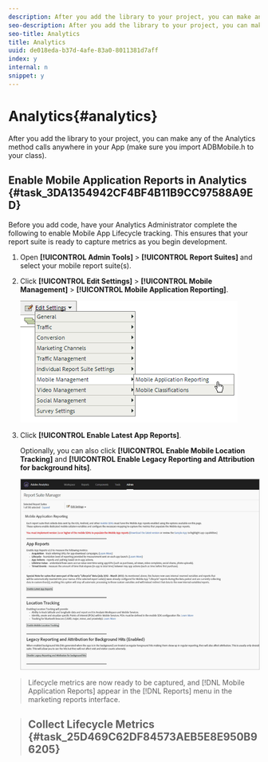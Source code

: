 ```yaml
---
description: After you add the library to your project, you can make any of the Analytics method calls anywhere in your App (make sure you import ADBMobile.h to your class).
seo-description: After you add the library to your project, you can make any of the Analytics method calls anywhere in your App (make sure you import ADBMobile.h to your class).
seo-title: Analytics
title: Analytics
uuid: de018eda-b37d-4afe-83a0-8011381d7aff
index: y
internal: n
snippet: y
---
```


# Analytics{#analytics}

After you add the library to your project, you can make any of the Analytics method calls anywhere in your App (make sure you import ADBMobile.h to your class).

## Enable Mobile Application Reports in Analytics {#task_3DA1354942CF4BF4B11B9CC97588A9ED}

Before you add code, have your Analytics Administrator complete the following to enable Mobile App Lifecycle tracking. This ensures that your report suite is ready to capture metrics as you begin development. 

<!-- 

analytics.xml

 -->

1. Open **[!UICONTROL Admin Tools]** > **[!UICONTROL Report Suites]** and select your mobile report suite(s).
1. Click **[!UICONTROL Edit Settings]** > **[!UICONTROL Mobile Management]** > **[!UICONTROL Mobile Application Reporting]**.

   ![](assets/mobile-settings.png)

1. Click **[!UICONTROL Enable Latest App Reports]**.

   Optionally, you can also click **[!UICONTROL Enable Mobile Location Tracking]** and **[!UICONTROL Enable Legacy Reporting and Attribution for background hits]**.

   ![](assets/enable-lifecycle.png)

>Lifecycle metrics are now ready to be captured, and [!DNL Mobile Application Reports] appear in the [!DNL Reports] menu in the marketing reports interface. 

>## Collect Lifecycle Metrics {#task_25D469C62DF84573AEB5E8E950B96205}

>
><!-- 

analytics.xml

 -->
>1. To collect lifecycle metrics in your app, call `collectLifecycleData()` in the `ApplicationUI` constructor.
>
>   For example: 
>
>   ```>
>   ApplicationUI::ApplicationUI(bb::cascades::Application *app): QObject(app) { 
>   //... 
>   ADBMobile::collectLifecycleData(); 
>   } 
>   
>   ```>
>   If `collectLifecycleData()` is called twice in the same session, then your application will report a crash on every call after the first. The SDK sets a flag when the application is shutdown that indicates a successful exit. If this flag is not set, `collectLifecyleData()` reports a crash. 
>

>## Events, Props, and eVars {#concept_B885D5A71A5D45129CE7C1C3426A7D28}

>
><!-- 

analytics.xml

 -->
>If you've looked at the [ADBMobile Class and Method Reference](methods.md#concept_12F12E3E0E434F8CB997AF4027810EBF), you are probably wondering where to set events, eVars, props, heirs, and lists. In version 4, you can no longer assign those types of variables directly in your app. Instead, the SDK uses context data and processing rules to map your app data to Analytics variables for reporting. 
>
>Processing rules provide you several advantages: 
>
>* You can change your data mapping without submitting an update to the App Store. 
>* You can use meaningful names for data instead of setting variables that are specific to a report suite. 
>* There is little impact to sending in extra data. These values won’t appear in reports until they are mapped using processing rules. 
>
>Any values that you were assigning directly to variables should be added to the `data` HashMap instead. 

>## Processing Rules {#concept_3EA4CD602AF4488A896B0EDD3BA2D969}

>Processing rules are used to copy the data you send in context data variables to evars, props, and other variables for reporting. 
>
>[Processing Rules Training](https://tv.adobe.com/embed/1181/16506/) @ Summit 2013 
>
>[Processing Rules Help](https://microsite.omniture.com/t2/help/en_US/reference/?f=processing_rules) 
>
>[Become authorized to use Processing Rules](https://microsite.omniture.com/t2/help/en_US/reference/index.html#kb-processing-rules-authorization) 
>
>We recommend grouping your context data variables using "namespaces", as it helps you keep logical ordering. For example, if you want to collect info about a product, you might define the following variables: 
>
>```js>
>"product.type":"hat" 
>"product.team":"mariners" 
>"product.color":"blue"
>```>
>Context data variables are sorted alphabetically in the processing rules interface, so namespaces let you quickly see variables that are in the same namespace. 
>
>Also, we have heard that some of you are naming context data keys using the evar or prop number: 
>
>```js>
>"eVar1":"jimbo"
>```>
>This might make it *slightly* easier when you perform the one time mapping in processing rules, but you lose readability during debugging and future code updates can be more difficult. Instead, we strongly recommend using descriptive names for keys and values: 
>
>```js>
>"username":"jimbo"
>```>
>Context variables that define counter events can have the same key and value: 
>
>```js>
>"logon":"logon"
>```>
>Context data variables that define incrementor events can have the event as the key and the amount to increment as the value: 
>
>```js>
>"levels completed":"6"
>```>
>>[!NOTE]
>>
>>Adobe reserves the namespace " `a.`". Aside from that small restriction, context data variables just need to be unique in your login company to avoid collisions. 
>
>## Enable Offline Tracking {#concept_402F4ECE240B4CA1B779322A7BFCB8DE}

>To store hits when the device is offline, you can optionally enable offline tracking in the `ADBMobileConfig.json` file. 

>Pay very close attention to the timestamp requirements described in the config file reference before you enable offline tracking. For more information about tracking, see [Analytics Methods](methods.md#section_91F4AD0A045D4E4E8F9A93450503E49E). 
